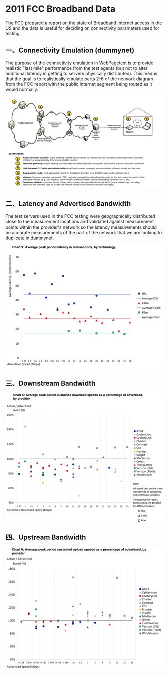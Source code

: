 # 2011 FCC Broadband Data
The FCC prepared a report on the state of Broadband Internet access in the US and the data is useful for deciding on connectivity parameters used for testing. 

## 一、Connectivity Emulation (dummynet)
The purpose of the connectivity emulation in WebPagetest is to provide realistic "last mile" performance from the test agents (but not to alter additional latency in getting to servers physically distributed).  This means that the goal is to realistically emulate parts 2-6 of the network diagram from the FCC report with the public Internet segment being routed as it would normally:

![](/assets/img/other/net.png)

## 二、Latency and Advertised Bandwidth
The test servers used in the FCC testing were geographically distributed close to the measurement locations and validated against measurement points within the provider's network so the latency measurements should be accurate measurements of the part of the network that we are looking to duplicate in dummynet.

![](/assets/img/other/latency.png)

## 三、Downstream Bandwidth
![](/assets/img/other/down.png)

## 四、Upstream Bandwidth
![](/assets/img/other/up.png)